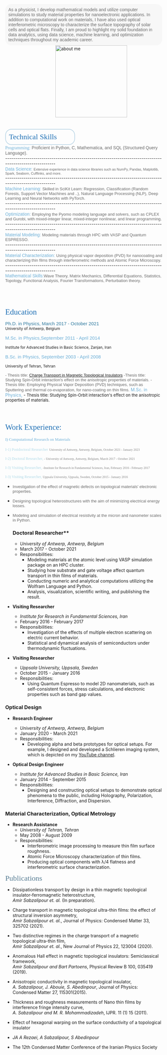 
<br><br>
<div style="background-color: #f7f7f7; border-radius: 20px; padding: 10px;">
<span style="font-size: 14px; color: dimgray; font-family: 'Avenir Next LT Pro', sans-serif;">As a physicist, I develop mathematical models and utilize computer simulations to study material properties for nanoelectronic applications. In addition to computational work on materials, I have also used optical interferometric microscopy to characterize the surface topography of solar cells and optical flats. Finally, I am proud to highlight my solid foundation in data analytics, using data science, machine learning, and optimization techniques throughout my academic career.</span> </div>
&nbsp;&nbsp;&nbsp;&nbsp;&nbsp;&nbsp;&nbsp;&nbsp;&nbsp;&nbsp;&nbsp;&nbsp;&nbsp;&nbsp;&nbsp; &nbsp; &nbsp; &nbsp; &nbsp; &nbsp; &nbsp; &nbsp;&nbsp;&nbsp;&nbsp;&nbsp;&nbsp;&nbsp;&nbsp;&nbsp;&nbsp; &nbsp; 
<img src="https://raw.githubusercontent.com/AmirSabzalipour/Data_Science/main/images/me.png" alt="about me" width="230">
<br><br><br>
<div style="border-radius: 20px;width: 200px; padding: 10px; border: 2px solid #bdd7e7;">
  <span style="font-size: 24px; color:#2171b5 ; font-family: 'Avenir Next LT Pro'">Technical Skills</span></div>
<span style="font-size: 14px; color: #6baed6; font-family: 'Avenir Next LT Pro'">Programming:</span> <span style="font-size:14px; color:dimgray;  font-family: 'Avenir Next LT Pro', sans-serif;">Proficient in Python, C, Mathematica, and SQL (Structured Query Language).</span> <br>
-------------------------------------------------------------------------------------------------------<br>
<span style="font-size: 14px; color: #6baed6; font-family: 'Avenir Next LT Pro', sans-serif;">Data Science:</span> <span style="font-size:11px;  color:dimgray; font-family: 'Avenir Next LT Pro', sans-serif;">Extensive experience in data science libraries such as NumPy, Pandas, Matplotlib, Spark, Seaborn, Cufflinks, and more.</span> <br>
-------------------------------------------------------------------------------------------------------
<br>
<span style="font-size: 14px; color: #6baed6; font-family: 'Avenir Next LT Pro', sans-serif;">Machine Learning:</span> <span style="font-size:13px;color:dimgray; font-family: 'Avenir Next LT Pro', sans-serif;"> Skilled in SciKit Learn: Regression, Classification (Random Forests, Support Vector Machines and ..), Natural Language Processing (NLP), Deep Learning and Neural Networks with PyTorch.</span> <br>
-------------------------------------------------------------------------------------------------------<br>
<span style="font-size: 14px; color: #6baed6; font-family: 'Avenir Next LT Pro', sans-serif;">Optimization:</span> <span style="font-size:13px;color:dimgray; font-family: 'Avenir Next LT Pro', sans-serif;">Employing the Pyomo modeling language and solvers, such as CPLEX and Gurobi, with mixed-integer linear, mixed-integer nonlinear, and linear programming.</span><br>
-------------------------------------------------------------------------------------------------------<br>
<span style="font-size: 14px; color: #6baed6; font-family: 'Avenir Next LT Pro', sans-serif;">Material Modeling:</span> <span style="font-size:13px;color:dimgray; font-family: 'Avenir Next LT Pro', sans-serif;">Modeling materials through HPC with VASP and Quantum ESPRESSO.</span><br>-------------------------------------------------------------------------------------------------------<br>
<span style="font-size: 14px; color: #6baed6; font-family: 'Avenir Next LT Pro', sans-serif;">Material Characterization:</span>
<span style="font-size:13px;color:dimgray; font-family: 'Avenir Next LT Pro', sans-serif;">Using physical vapor deposition (PVD) for nanocoating and characterizing thin films through interferometric methods and Atomic Force Microscopy.
</span><br>-------------------------------------------------------------------------------------------------------<br>
<span style="font-size: 14px; color: #6baed6; font-family: 'Avenir Next LT Pro', sans-serif;">Mathematical Skills:</span><span style="font-size:13px;color:dimgray; font-family: 'Avenir Next LT Pro', sans-serif;">Wave Theory, Matrix Mechanics, Differential Equations, Statistics, Topology, Functional Analysis, Fourier Transformations, Perturbation theory.
</span> 


<br><br><br>

<span style="font-size: 25px; color: #2171b5 ; font-family: 'Avenir Next LT Pro'">Education </span>

<span style="font-size:15px;color:#2F7A9F; font-family: 'Avenir Next LT Pro', sans-serif;">Ph.D. in Physics, March 2017 - October 2021</span><br>
<span style="font-size:12px;">University of Antwerp, Belgium</span> 

<span style="font-size:15px;color:#6baed6; font-family: 'Avenir Next LT Pro', sans-serif;"> M.Sc. in Physics,September 2011 - April 2014</span>

<span style="font-size:12px;">Institute for Advanced Studies in Basic Science, Zanjan, Iran </span> 

<span style="font-size:15px;color:#6baed6; font-family: 'Avenir Next LT Pro', sans-serif;"> B.Sc. in Physics, September 2003 - April 2008 </span> 

<span style="font-size:12px;">University of Tehran, Tehran</span> 

<span style="font-size:13px;color:dimgray; font-family: 'Avenir Next LT Pro', sans-serif;">- Thesis title: [Charge Transport in Magnetic Topological Insulators](https://repository.uantwerpen.be/docstore/d:irua:8696) </span>
<span style="font-size:13px;color:dimgray; font-family: 'Avenir Next LT Pro', sans-serif;">-Thesis title: Studying Spin-Orbit interaction's effect on the anisotropic properties of materials. </span>
<span style="font-size:13px;color:dimgray; font-family: 'Avenir Next LT Pro', sans-serif;">-Thesis title: Employing Physical Vapor Deposition (PVD) techniques, such as Sputtering and thermal co-evaporation, for nano-coating on thin films.</span>
<span style="font-size:14px; color:#6baed6;">M.Sc. in Physics,</span> <span style="font-size:13px;">- Thesis title: Studying Spin-Orbit interaction's effect on the anisotropic properties of materials. </span> 


<br><br><br>
<span style="font-size: 25px; color: #2171b5 ; font-family: 'Avenir Next LT Pro'"> Work Experience: </span>
<br><br>
<span style="font-size: 13px; color: #6baed6 ; font-family: 'Avenir Next LT Pro'">I) Computational Research on Materials </span>

<span style="font-size: 12px; color: #add8e6 ; font-family: 'Avenir Next LT Pro'"> I-1) Postdoctoral Researcher</span>
<span style="font-size: 10px; color: gray ; font-family: 'Avenir Next LT Pro'"> University of Antwerp, Antwerp, Belgium, October 2021 - January 2023</span>

<span style="font-size: 12px; color: #add8e6 ; font-family: 'Avenir Next LT Pro'"> I-2) Doctoral Researcher, </span>
<span style="font-size: 10px; color: gray ; font-family: 'Avenir Next LT Pro'">- University of Antwerp, Antwerp, Belgium, March 2017 - October 2021 </span>

<span style="font-size: 12px; color: #add8e6 ; font-family: 'Avenir Next LT Pro'"> I-3) Visiting Researcher, </span>
<span style="font-size: 10px; color: gray ; font-family: 'Avenir Next LT Pro'">-Institute for Research in Fundamental Sciences, Iran, February 2016 - February 2017 </span>

<span style="font-size: 12px; color: #add8e6 ; font-family: 'Avenir Next LT Pro'"> I-3) Visiting Researcher, </span>
<span style="font-size: 10px; color: gray ; font-family: 'Avenir Next LT Pro'"> Uppsala University, Uppsala, Sweden, October 2015 - January 2016 </span>


- <span style="font-size:13px; color:dimgray;  font-family: 'Avenir Next LT Pro', sans-serif;">Investigation of the effect of magnetic defects on topological materials' electronic properties.</span> 
- <span style="font-size:13px; color:dimgray;  font-family: 'Avenir Next LT Pro', sans-serif;"> Designing topological heterostructures with the aim of minimizing electrical energy losses.</span> 
- <span style="font-size:13px; color:dimgray;  font-family: 'Avenir Next LT Pro', sans-serif;"> Modeling and simulation of electrical resistivity at the micron and nanometer scales in Python.</span> 


  ### Doctoral Researcher**
  - *University of Antwerp, Antwerp, Belgium*
  - March 2017 - October 2021
  - Responsibilities:
    - Modeling materials at the atomic level using VASP simulation package on an HPC cluster.
    - Studying how substrate and gate voltage affect quantum transport in thin films of materials.
    - Conducting numeric and analytical computations utilizing the Wolfram Language and Python.
    - Analysis, visualization, scientific writing, and publishing the result.

- **Visiting Researcher**
  - *Institute for Research in Fundamental Sciences, Iran*
  - February 2016 - February 2017
  - Responsibilities:
    - Investigation of the effects of multiple electron scattering on electric current behavior.
    - Statistical and dynamical analysis of semiconductors under thermodynamic fluctuations.

- **Visiting Researcher**
  - *Uppsala University, Uppsala, Sweden*
  - October 2015 - January 2016
  - Responsibilities:
    - Using Quantum Espresso to model 2D nanomaterials, such as self-consistent forces, stress calculations, and electronic properties such as band gap values.

### Optical Design

- **Research Engineer**
  - *University of Antwerp, Antwerp, Belgium*
  - January 2020 - March 2021
  - Responsibilities:
    - Developing alpha and beta prototypes for optical setups. For example, I designed and developed a Schlieren imaging system, which is depicted on my [YouTube channel](https://www.youtube.com/channel/UC0ghSST2dX-Yt1UBAKqMLZA).

- **Optical Design Engineer**
  - *Institute for Advanced Studies in Basic Science, Iran*
  - January 2014 - September 2015
  - Responsibilities:
    - Designing and constructing optical setups to demonstrate optical phenomena to the public, including Holography, Polarization, Interference, Diffraction, and Dispersion.

### Material Characterization, Optical Metrology

- **Research Assistance**
  - *University of Tehran, Tehran*
  - May 2008 - August 2009
  - Responsibilities:
    - Interferometric image processing to measure thin film surface roughness.
    - Atomic Force Microscopy characterization of thin films.
    - Producing optical components with λ/4 flatness and interferometric surface characterization.

<span style="font-size: 24px; color: #5b7f95 ; font-family: 'Avenir Next LT Pro'">Publications </span>

- Dissipationless transport by design in a thin magnetic topological insulator-ferromagnetic heterostructure,   
  *Amir Sabzalipour et. al.* (In preparation).
  
- Charge transport in magnetic topological ultra-thin films: the effect of structural inversion asymmetry,   
  *Amir Sabzalipour et. al.*, Journal of Physics: Condensed Matter 33, 325702 (2021).
  
- Two distinctive regimes in the charge transport of a magnetic topological ultra-thin film,   
  *Amir Sabzalipour et. al.*, New Journal of Physics 22, 123004 (2020).
  
- Anomalous Hall effect in magnetic topological insulators: Semiclassical framework,      
  *Amir Sabzalipour and Bart Partoens*, Physical Review B 100, 035419 (2019).
  
- Anisotropic conductivity in magnetic topological insulator,  
  *A. Sabzalipour, J. Abouie, S. Abedinpour*, Journal of Physics: Condensed Matter 27, 115301(2015).
  
- Thickness and roughness measurements of Nano thin films by interference fringe intensity curve,  
  *A. Sabzalipour and M. R. Mohammadizadeh*, IJPR. 11 (1) 15 (2011).
  
- Effect of hexagonal warping on the surface conductivity of a topological insulator  
- *JA A Rezaei, A Sabzalipour, S Abedinpour*  
- The 12th Condensed Matter Conference of the Iranian Physics Society

